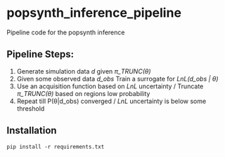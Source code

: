 # popsynth_inference_pipeline
Pipeline code for the popsynth inference 

## Pipeline Steps:
1. Generate simulation data _d_ given _π_TRUNC(θ)_
2. Given some observed data _d_obs_ Train a surrogate for _LnL(d_obs | θ)_
3. Use an acquisition function based on _LnL_ uncertainty / Truncate _π_TRUNC(θ)_ based on regions low probability
4. Repeat till P(θ|d_obs) converged / _LnL_ uncertainty is below some threshold


## Installation
`pip install -r requirements.txt`